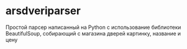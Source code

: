 # arsdveriparser
Простой парсер написанный на Python с использование библиотеки BeautifulSoup, собирающий с магазина дверей картинку, название и цену
